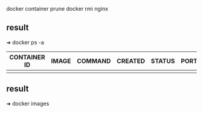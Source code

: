 docker container prune
docker rmi nginx

## result
➜ docker ps -a

| CONTAINER ID  | IMAGE   | COMMAND  |  CREATED   |  STATUS     |    PORTS  |  NAMES |
|---|---|---|---|---|---|---|
| || | |   |   | |

## result 
➜ docker images

